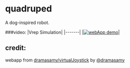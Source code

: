 # quadruped
A dog-inspired robot.

###video:
|Vrep Simulation|
|-------|
|[![webApp demo](https://img.youtube.com/vi/LbIpLvdWQxI/0.jpg)](https://www.youtube.com/watch?v=LbIpLvdWQxI)|

## credit:
webapp from [dramasamy/virtualJoystick](https://github.com/dramasamy/virtualJoystick) by [@dramasamy](https://github.com/dramasamy)
